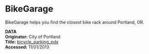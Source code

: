 BikeGarage
==========

BikeGarage helps you find the closest bike rack around Portland, OR.

**DATA**<br>
**Originator:** City of Portland<br>
**Title:** [bicycle_parking_pdx](http://civicapps.org/datasets/bicycle-parking)<br>
**Accessed:** 11/01/2013
